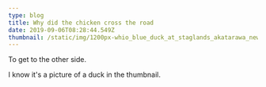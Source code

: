 ```yaml
---
type: blog
title: Why did the chicken cross the road
date: 2019-09-06T08:28:44.549Z
thumbnail: /static/img/1200px-whio_blue_duck_at_staglands_akatarawa_new_zealand.jpg
---
```


To get to the other side.

I know it's a picture of a duck in the thumbnail.
